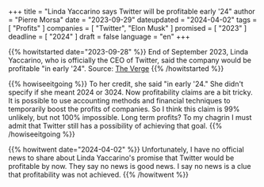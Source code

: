 +++
title     		= "Linda Yaccarino says Twitter will be profitable early '24"
author  		= "Pierre Morsa"
date 		    = "2023-09-29"
dateupdated		= "2024-04-02"
tags			= [ "Profits" ]
companies		= [ "Twitter", "Elon Musk" ]
promised		= [ "2023" ]
deadline		= [ "2024" ]
draft      		= false
language		= "en"
+++

{{% howitstarted date="2023-09-28" %}}
End of September 2023, Linda Yaccarino, who is officially the CEO of Twitter, said the company would be profitable "in early '24". Source: [The Verge](https://www.theverge.com/2023/9/28/23895150/linda-yaccarino-code-conference-2023-x-twitter)
{{% /howitstarted %}}

<!--more-->

{{% howiseeitgoing %}}
To her credit, she said "in early '24." She didn't specify if she meant 2024 or 3024. Now profitability claims are a bit tricky. It is possible to use accounting methods and financial techniques to temporarily boost the profits of companies. So I think this claim is 99% unlikely, but not 100% impossible. Long term profits? To my chagrin I must admit that Twitter still has a possibility of achieving that goal.
{{% /howiseeitgoing %}}

{{% howitwent date="2024-04-02" %}}
Unfortunately, I have no official news to share about Linda Yaccarino's promise that Twitter would be profitable by now. They say no news is good news. I say no news is a clue that profitability was not achieved.
{{% /howitwent %}}
